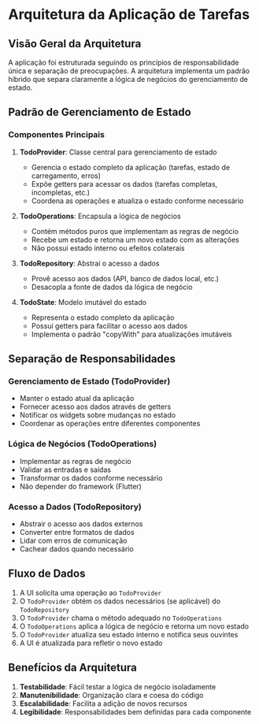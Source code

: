 # Arquitetura da Aplicação de Tarefas

## Visão Geral da Arquitetura

A aplicação foi estruturada seguindo os princípios de responsabilidade única e separação de preocupações. A arquitetura implementa um padrão híbrido que separa claramente a lógica de negócios do gerenciamento de estado.

## Padrão de Gerenciamento de Estado

### Componentes Principais

1. **TodoProvider**: Classe central para gerenciamento de estado
    - Gerencia o estado completo da aplicação (tarefas, estado de carregamento, erros)
    - Expõe getters para acessar os dados (tarefas completas, incompletas, etc.)
    - Coordena as operações e atualiza o estado conforme necessário

2. **TodoOperations**: Encapsula a lógica de negócios
    - Contém métodos puros que implementam as regras de negócio
    - Recebe um estado e retorna um novo estado com as alterações
    - Não possui estado interno ou efeitos colaterais

3. **TodoRepository**: Abstrai o acesso a dados
    - Provê acesso aos dados (API, banco de dados local, etc.)
    - Desacopla a fonte de dados da lógica de negócio

4. **TodoState**: Modelo imutável do estado
    - Representa o estado completo da aplicação
    - Possui getters para facilitar o acesso aos dados
    - Implementa o padrão "copyWith" para atualizações imutáveis

## Separação de Responsabilidades

### Gerenciamento de Estado (TodoProvider)
- Manter o estado atual da aplicação
- Fornecer acesso aos dados através de getters
- Notificar os widgets sobre mudanças no estado
- Coordenar as operações entre diferentes componentes

### Lógica de Negócios (TodoOperations)
- Implementar as regras de negócio
- Validar as entradas e saídas
- Transformar os dados conforme necessário
- Não depender do framework (Flutter)

### Acesso a Dados (TodoRepository)
- Abstrair o acesso aos dados externos
- Converter entre formatos de dados
- Lidar com erros de comunicação
- Cachear dados quando necessário

## Fluxo de Dados

1. A UI solicita uma operação ao `TodoProvider`
2. O `TodoProvider` obtém os dados necessários (se aplicável) do `TodoRepository`
3. O `TodoProvider` chama o método adequado no `TodoOperations`
4. O `TodoOperations` aplica a lógica de negócio e retorna um novo estado
5. O `TodoProvider` atualiza seu estado interno e notifica seus ouvintes
6. A UI é atualizada para refletir o novo estado

## Benefícios da Arquitetura

1. **Testabilidade**: Fácil testar a lógica de negócio isoladamente
2. **Manutenibilidade**: Organização clara e coesa do código
3. **Escalabilidade**: Facilita a adição de novos recursos
4. **Legibilidade**: Responsabilidades bem definidas para cada componente 